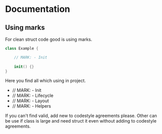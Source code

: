 # Documentation

## Using marks

For clean struct code good is using marks.

```swift
class Example {

    // MARK: - Init
    
    init() {}
}
```

Here you find all which using in project.

- // MARK: - Init
- // MARK: - Lifecycle
- // MARK: - Layout
- // MARK: - Helpers

If you can't find valid, add new to codestyle agreements please. Other can be use if class is large and need struct it even without adding to codestyle agreements.
